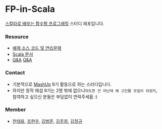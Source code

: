 # FP-in-Scala

[스칼라로 배우는 함수형 프로그래밍](https://www.manning.com/books/functional-programming-in-scala?query=functional%20prograaming) 스터디 레포입니다.

### Resource
- [예제 소스 코드 및 연습문제](https://github.com/fpinscala/fpinscala)
- [Scala 문서](https://www.scala-lang.org/documentation/)
- [Q&A](http://occarmsrazr.net) [Q&A](https://groups.google.com/forum/#!topic/scala-functional)

### Contact
- 기본적으로 [MashUp](https://github.com/mash-up-kr) 9기 활동으로 하는 스터디입니다.
- 하지만 정작 매셥 9기는 2명 밖에 없으니`의도한 건 아닌데 왜 고인물 모임이 되었지`, 참여하고 싶으신 분들은 부담없이 연락주세욥 :)

### Member
- [한태웅](https://github.com/gksxodnd007), [조현우](https://github.com/jo-bata), [김범준](https://github.com/omjoonkim), [김주희](https://github.com/caution-dev), [김정규](https://github.com/lenkim)
